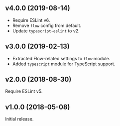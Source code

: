 ## v4.0.0 (2019-08-14)

- Require ESLint v6.
- Remove `flow` config from default.
- Update `typescript-eslint` to v2.

## v3.0.0 (2019-02-13)

- Extracted Flow-related settings to `flow` module.
- Added `typescript` module for TypeScript support.

## v2.0.0 (2018-08-30)

Require ESLint v5.

## v1.0.0 (2018-05-08)

Initial release.
